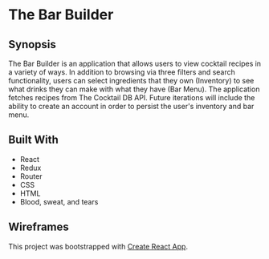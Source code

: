 # The Bar Builder

## Synopsis
The Bar Builder is an application that allows users to view cocktail recipes in a variety of ways.  In addition to browsing via three filters and search functionality, users can select ingredients that they own (Inventory) to see what drinks they can make with what they have (Bar Menu).  The application fetches recipes from The Cocktail DB API.  Future iterations will include the ability to create an account in order to persist the user's inventory and bar menu.

## Built With
* React
* Redux
* Router
* CSS
* HTML
* Blood, sweat, and tears

## Wireframes

This project was bootstrapped with [Create React App](https://github.com/facebookincubator/create-react-app).

